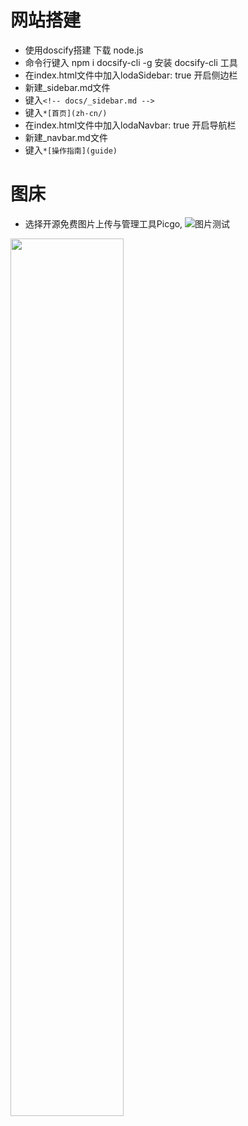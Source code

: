 # 网站搭建

- 使用doscify搭建 下载 node.js
- 命令行键入 npm i docsify-cli -g 安装 docsify-cli 工具
- 在index.html文件中加入lodaSidebar: true 开启侧边栏
- 新建_sidebar.md文件
- 键入`<!-- docs/_sidebar.md -->`
- 键入`*[首页](zh-cn/)`
- 在index.html文件中加入lodaNavbar: true 开启导航栏
- 新建_navbar.md文件
- 键入`*[操作指南](guide)`

# 图床 
- 选择开源免费图片上传与管理工具Picgo,
![图片测试](https://cdn.jsdelivr.net/gh/zimaStrawer/doubleQ_Image/chi.png)
<img src="https://cdn.jsdelivr.net/gh/zimaStrawer/doubleQ_Image/chi.png" width="60%">